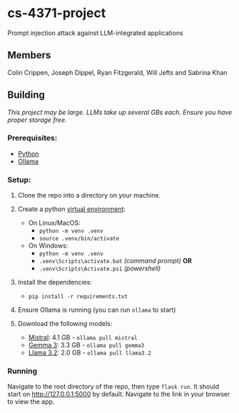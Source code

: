 # cs-4371-project
Prompt injection attack against LLM-integrated applications

## Members
Colin Crippen,
Joseph Dippel,
Ryan Fitzgerald,
Will Jefts and
Sabrina Khan



## Building
*This project may be large. LLMs take up several GBs each. Ensure you have proper storage free.*

### Prerequisites:
* [Python](https://www.python.org/downloads)
* [Ollama](https://ollama.com/download)


### Setup:
1. Clone the repo into a directory on your machine.

2. Create a python [virtual environment](https://docs.python.org/3/library/venv.html#creating-virtual-environments):  
    * On Linux/MacOS:
        * `python -m venv .venv`
        * `source .venv/bin/activate`
    * On Windows:
        * `python -m venv .venv`
        * `.venv\Scripts\activate.bat` *(command prompt)* **OR**
        * `.venv\Scripts\Activate.ps1` *(powershell)*

3. Install the dependencies:
    * `pip install -r requirements.txt`

4. Ensure Ollama is running (you can run `ollama` to start)

5. Download the following models:
    * [Mistral](https://ollama.com/library/mistral): 4.1 GB - `ollama pull mistral`
    * [Gemma 3](https://ollama.com/library/gemma3): 3.3 GB - `ollama pull gemma3`
    * [Llama 3.2](https://ollama.com/library/llama3.2): 2.0 GB - `ollama pull llama3.2`

### Running

Navigate to the root directory of the repo, then type `flask run`. It should start on http://127.0.0.1:5000 by default. Navigate to the link in your browser to view the app.

